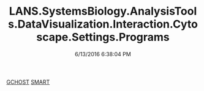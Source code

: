 ﻿---
title: LANS.SystemsBiology.AnalysisTools.DataVisualization.Interaction.Cytoscape.Settings.Programs
date: 6/13/2016 6:38:04 PM
---

[GCHOST](T-LANS.SystemsBiology.AnalysisTools.DataVisualization.Interaction.Cytoscape.Settings.Programs.GCHOST.html)
[SMART](T-LANS.SystemsBiology.AnalysisTools.DataVisualization.Interaction.Cytoscape.Settings.Programs.SMART.html)
